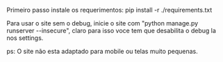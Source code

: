 Primeiro passo instale os requerimentos: pip install -r ./requirements.txt

Para usar o site sem o debug, inicie o site com "python manage.py runserver --insecure", claro para isso voce tem que desabilita o debug la nos settings.

ps: O site não esta adaptado para mobile ou telas muito pequenas.
